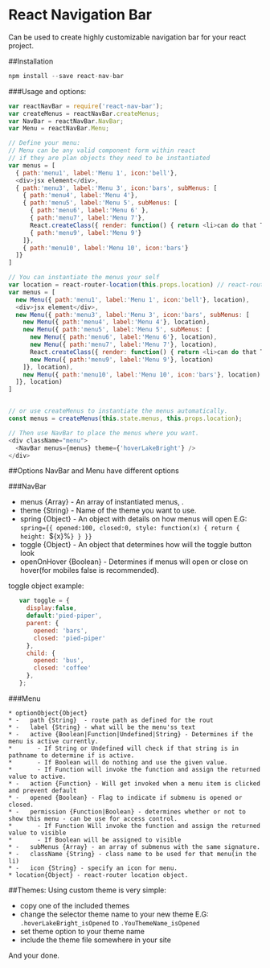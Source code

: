 React Navigation Bar
=========================

Can be used to create highly customizable navigation bar for your react project.

##Installation

```javascript
npm install --save react-nav-bar
```

###Usage and options:

```javascript
var reactNavBar = require('react-nav-bar');
var createMenus = reactNavBar.createMenus;
var NavBar = reactNavBar.NavBar;
var Menu = reactNavBar.Menu;

// Define your menu:
// Menu can be any valid component form within react
// if they are plan objects they need to be instantiated
var menus = [
  { path:'menu1', label:'Menu 1', icon:'bell'},
  <div>jsx element</div>,
  { path:'menu3', label:'Menu 3', icon:'bars', subMenus: [
    { path:'menu4', label:'Menu 4'},
    { path:'menu5', label:'Menu 5', subMenus: [
      { path:'menu6', label:'Menu 6' },
      { path:'menu7', label:'Menu 7'},
      React.createClass({ render: function() { return <li>can do that TOO</li>; } }),
      { path:'menu9', label:'Menu 9'}
    ]},
    { path:'menu10', label:'Menu 10', icon:'bars'}
  ]}
]

// You can instantiate the menus your self
var location = react-router-location(this.props.location) // react-router location
var menus = [
  new Menu({ path:'menu1', label:'Menu 1', icon:'bell'}, location),
  <div>jsx element</div>,
  new Menu({ path:'menu3', label:'Menu 3', icon:'bars', subMenus: [
    new Menu({ path:'menu4', label:'Menu 4'}, location),
    new Menu({ path:'menu5', label:'Menu 5', subMenus: [
      new Menu({ path:'menu6', label:'Menu 6'}, location),
      new Menu({ path:'menu7', label:'Menu 7'}, location),
      React.createClass({ render: function() { return <li>can do that TOO</li>; } }),
      new Menu({ path:'menu9', label:'Menu 9'}, location)
    ]}, location),
    new Menu({ path:'menu10', label:'Menu 10', icon:'bars'}, location)
  ]}, location)
]


// or use createMenus to instantiate the menus automatically.
const menus = createMenus(this.state.menus, this.props.location);

// Then use NavBar to place the menus where you want.
<div className="menu">
  <NavBar menus={menus} theme={'hoverLakeBright'} />
</div>
```

##Options
NavBar and Menu have different options

###NavBar

 * menus {Array}  - An array of instantiated menus, .
 * theme {String}  - Name of the theme you want to use.
 * spring {Object}  - An object with details on how menus will open E.G: `spring={{ opened:100, closed:0, style: function(x) { return { height: `${x}%`} } }}`
 * toggle {Object}  - An object that determines how will the toggle button look
 * openOnHover {Boolean}  - Determines if menus will open or close on hover(for mobiles false is recommended).

 toggle object example:
 ```javascript
    var toggle = {
      display:false,
      default:'pied-piper',
      parent: {
        opened: 'bars',
        closed: 'pied-piper'
      },
      child: {
        opened: 'bus',
        closed: 'coffee'
      },
    };
 ```

###Menu

    * optionObject{Object}
    * -   path {String}  - route path as defined for the rout
    * -   label {String} - what will be the menu'ss text
    * -   active {Boolean|Function|Undefined|String} - Determines if the menu is active currently.
    *       - If String or Undefined will check if that string is in pathname to determine if is active.
    *       - If Boolean will do nothing and use the given value.
    *       - If Function will invoke the function and assign the returned value to active.
    * -   action {Function} - Will get invoked when a menu item is clicked and prevent default
    * -   opened {Boolean} - Flag to indicate if submenu is opened or closed.
    * -   permission {Function|Boolean} - determines whether or not to show this menu - can be use for access control.
    *       - If Function Will invoke the function and assign the returned value to visible
    *       - If Boolean will be assigned to visible
    * -   subMenus {Array} - an array of submenus with the same signature.
    * -   className {String} - class name to be used for that menu(in the li)
    * -   icon {String} - specify an icon for menu.
    * location{Object} - react-router location object.


##Themes:
Using custom theme is very simple:

 * copy one of the included themes
 * change the selector theme name to your new theme E.G: `.hoverLakeBright_isOpened` to `.YouThemeName_isOpened`
 * set theme option to your theme name
 * include the theme file somewhere in your site

And your done.







